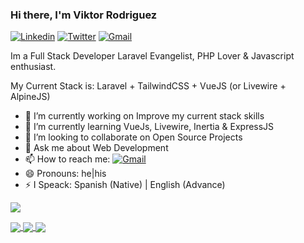 ### Hi there, I'm Viktor Rodriguez

<!-- Your badges -->
[![Linkedin](https://img.shields.io/badge/-Viktor_Rodriguez-blue?style=flat&logo=Linkedin&logoColor=white)](https://www.linkedin.com/in/viktor-a-rodriguez-o-357a8334/)
[![Twitter](https://img.shields.io/badge/-@viktort1t0-1DA1F2?style=flat&logo=Twitter&logoColor=white)](https://twitter.com/viktort1t0)
[![Gmail](https://img.shields.io/badge/-viktort1t0.dev-D44638?style=flat&logo=Gmail&logoColor=white)](mailto:viktort1t0.dev@gmail.com)

<!--
**t1t0/t1t0** is a ✨ _special_ ✨ repository because its `README.md` (this file) appears on your GitHub profile.

Here are some ideas to get you started:
-->

Im a Full Stack Developer Laravel Evangelist, PHP Lover & Javascript enthusiast.

My Current Stack is: Laravel + TailwindCSS + VueJS (or Livewire + AlpineJS)

- 🔭 I’m currently working on Improve my current stack skills
- 🌱 I’m currently learning VueJs, Livewire, Inertia & ExpressJS
- 👯 I’m looking to collaborate on Open Source Projects
- 💬 Ask me about Web Development
- 📫 How to reach me: [![Gmail](https://img.shields.io/badge/-viktort1t0.dev-D44638?style=flat&logo=Gmail&logoColor=white)](mailto:viktort1t0.dev@gmail.com)
- 😄 Pronouns: he|his
- ⚡ I Speack: Spanish (Native) | English (Advance)


<!-- Profile View Count -->
![](https://komarev.com/ghpvc/?username=t1t0&color=brightgreen&style=flat)


<a href="https://profile.codersrank.io/user/t1t0/">
  <img align="center" src="https://cr-ss-service.azurewebsites.net/api/ScreenShot?widget=summary&username=t1t0" />
</a>

<a href="https://github-readme-stats.vercel.app/api?username=t1t0&count_private=true&show_icons=true&hide=issues&include_all_commits=true">
  <img align="center" src="https://github-readme-stats.vercel.app/api?username=t1t0&count_private=true&show_icons=true&hide=issues&include_all_commits=true" />
</a>
<a href="https://github-readme-stats.vercel.app/api/top-langs/?username=t1t0&layout=compact&langs_count=6">
  <img align="center" src="https://github-readme-stats.vercel.app/api/top-langs/?username=t1t0&layout=compact&langs_count=6" />
</a>
